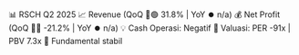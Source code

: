 📊 RSCH Q2 2025
📈 Revenue (QoQ 🔼🟢 31.8% | YoY ⏺️ n/a)
💰 Net Profit (QoQ 🔻🔴 -21.2% | YoY ⏺️ n/a)
💡 Cash Operasi: Negatif
🧮 Valuasi: PER -91x | PBV 7.3x
🧱 Fundamental stabil
